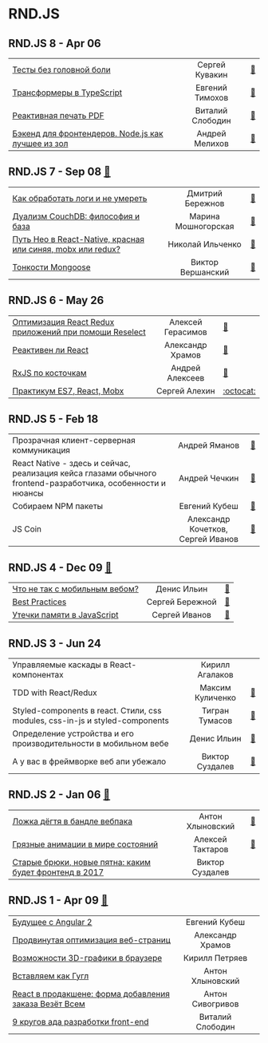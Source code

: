 # RND.JS

## RND.JS 8 - Apr 06 
| | | |
| --- | :---: | --- |
| [Тесты без головной боли](https:&#x2F;&#x2F;www.youtube.com&#x2F;watch?v&#x3D;sJtU_tRLo-Q)  | Сергей Кувакин | [:notebook:](https:&#x2F;&#x2F;docs.google.com&#x2F;presentation&#x2F;d&#x2F;1JdXaVgYrXCNb143YeMC73G5-CvTHl7loR7YEsq8Uoc4&#x2F;edit)   |
| [Трансформеры в TypeScript](https:&#x2F;&#x2F;www.youtube.com&#x2F;watch?v&#x3D;8PItIHFdvrE)  | Евгений Тимохов | [:notebook:](https:&#x2F;&#x2F;docs.google.com&#x2F;presentation&#x2F;d&#x2F;1krTXv17p1_BSoT4DTjTheps2pyJIQXHnxIms1xeaYS4&#x2F;edit)   |
| [Реактивная печать PDF](https:&#x2F;&#x2F;www.youtube.com&#x2F;watch?v&#x3D;jnAgIjcPXt0)  | Виталий Слободин | [:notebook:](https:&#x2F;&#x2F;www.beautiful.ai&#x2F;deck&#x2F;-L_XcxEMFS2ChDuAK5Oa&#x2F;Reactive-PDF-Printing)   |
| [Бэкенд для фронтендеров. Node.js как лучшее из зол](https:&#x2F;&#x2F;www.youtube.com&#x2F;watch?v&#x3D;_LTof44zRYQ)  | Андрей Мелихов | [:notebook:](https:&#x2F;&#x2F;vk.com&#x2F;doc475435776_498757154?hash&#x3D;be3dd7cfd5b0499ebe&amp;dl&#x3D;75dcf5ee53c7184089)   |
## RND.JS 7 - Sep 08 [:movie_camera:](https:&#x2F;&#x2F;www.youtube.com&#x2F;watch?v&#x3D;G0BMjOeWmg4)
| | | |
| --- | :---: | --- |
| [Как обработать логи и не умереть](https:&#x2F;&#x2F;www.youtube.com&#x2F;watch?v&#x3D;G0BMjOeWmg4&amp;t&#x3D;2766s)  | Дмитрий Бережнов | [:notebook:](https:&#x2F;&#x2F;vk.com&#x2F;doc-116797910_474510732?hash&#x3D;1c4b3c4223586ea2c5&amp;dl&#x3D;4c1807a141dba5d699)   |
| [Дуализм CouchDB: философия и база](https:&#x2F;&#x2F;www.youtube.com&#x2F;watch?v&#x3D;G0BMjOeWmg4&amp;t&#x3D;4086s)  | Марина Мошногорская | [:notebook:](https:&#x2F;&#x2F;vk.com&#x2F;doc-116797910_474510811?hash&#x3D;1b3767e56ff221e4fd&amp;dl&#x3D;b285f87f1d5cc2b773)   |
| [Путь Нео в React-Native, красная или синяя, mobx или redux?](https:&#x2F;&#x2F;www.youtube.com&#x2F;watch?v&#x3D;G0BMjOeWmg4&amp;t&#x3D;5606s)  | Николай Ильченко | [:notebook:](https:&#x2F;&#x2F;vk.com&#x2F;doc-116797910_474510859?hash&#x3D;093b4b2e60a9cc7f38&amp;dl&#x3D;96998e06ffda677225)   |
| [Тонкости Mongoose](https:&#x2F;&#x2F;www.youtube.com&#x2F;watch?v&#x3D;G0BMjOeWmg4&amp;t&#x3D;10000s)  | Виктор Вершанский | [:notebook:](https:&#x2F;&#x2F;vk.com&#x2F;away.php?to&#x3D;http%3A%2F%2Fmongooser.com%2F&amp;post&#x3D;-116797910_227&amp;cc_key&#x3D;)   |
## RND.JS 6 - May 26 
| | | |
| --- | :---: | --- |
| [Оптимизация React Redux приложений при помощи Reselect](https:&#x2F;&#x2F;youtu.be&#x2F;elCwlVuEgqs)  | Алексей Герасимов | [:notebook:](https:&#x2F;&#x2F;docs.google.com&#x2F;presentation&#x2F;d&#x2F;1phwOWESw--Ndxt1K5AuFjf0O5fHVxQZFXOaDgsrupEE&#x2F;edit#slide&#x3D;id.p)   |
| [Реактивен ли React](https:&#x2F;&#x2F;youtu.be&#x2F;Pmp5JVd0Eok)  | Александр Храмов | [:notebook:](https:&#x2F;&#x2F;vk.com&#x2F;doc475435776_467217490?hash&#x3D;b32946dccb31f29a40&amp;dl&#x3D;69fb419d2a2c1ef2f9)   |
| [RxJS по косточкам](https:&#x2F;&#x2F;youtu.be&#x2F;2otvaKKUXto)  | Андрей Алексеев | [:notebook:](https:&#x2F;&#x2F;aalexeev239.github.io&#x2F;rxjs-intro&#x2F;)   |
| [Практикум ES7, React, Mobx](https:&#x2F;&#x2F;youtu.be&#x2F;u1qogKC8VL4)  | Сергей Алехин |  [:octocat:](https:&#x2F;&#x2F;bitbucket.org&#x2F;sa18&#x2F;finrostdemo)  |
## RND.JS 5 - Feb 18 
| | | |
| --- | :---: | --- |
| Прозрачная клиент-серверная коммуникация  | Андрей Яманов | [:notebook:](https:&#x2F;&#x2F;vk.com&#x2F;doc5938234_460241963?hash&#x3D;a339c346ea70be6a36&amp;dl&#x3D;f5f21a3cac0cfc102c)   |
| React Native - здесь и сейчас, реализация кейса глазами обычного frontend-разработчикa, особенности и нюансы  | Андрей Чечкин | [:notebook:](https:&#x2F;&#x2F;vk.com&#x2F;doc5938234_460241961?hash&#x3D;1d0d6ddb2b12ffb452&amp;dl&#x3D;bc114c5d9f4a9fa3c2)   |
| Собираем NPM пакеты  | Евгений Кубеш | [:notebook:](https:&#x2F;&#x2F;vk.com&#x2F;doc5938234_460241785?hash&#x3D;8c64e1dd2ed8a397ad&amp;dl&#x3D;bcf5b2ba877e1d3f1e)   |
| JS Coin  | Александр Кочетков, Сергей Иванов | [:notebook:](https:&#x2F;&#x2F;vk.com&#x2F;away.php?to&#x3D;http%3A%2F%2Fslides.com%2Fxufocoder%2Fjs-coin&amp;post&#x3D;-116797910_165)   |
## RND.JS 4 - Dec 09 [:movie_camera:](https:&#x2F;&#x2F;www.youtube.com&#x2F;watch?v&#x3D;bO3gwHyMHgY)
| | | |
| --- | :---: | --- |
| [Что не так с мобильным вебом?](https:&#x2F;&#x2F;www.youtube.com&#x2F;watch?v&#x3D;bO3gwHyMHgY)  | Денис Ильин | [:notebook:](https:&#x2F;&#x2F;www.dropbox.com&#x2F;s&#x2F;mc7brast2glstc7)   |
| [Best Practices](https:&#x2F;&#x2F;youtu.be&#x2F;bO3gwHyMHgY?t&#x3D;2943)  | Сергей Бережной | [:notebook:](https:&#x2F;&#x2F;yadi.sk&#x2F;d&#x2F;8TO6w8RT3QTjoe)   |
| [Утечки памяти в JavaScript](https:&#x2F;&#x2F;youtu.be&#x2F;bO3gwHyMHgY?t&#x3D;7415)  | Сергей Иванов | [:notebook:](http:&#x2F;&#x2F;slides.com&#x2F;xufocoder&#x2F;memory-leaks-in-the-javascript-4)   |
## RND.JS 3 - Jun 24 
| | | |
| --- | :---: | --- |
| Управляемые каскады в React-компонентах  | Кирилл Агалаков |    |
| TDD with React&#x2F;Redux  | Максим Куличенко | [:notebook:](https:&#x2F;&#x2F;vk.com&#x2F;doc5938234_447502185?hash&#x3D;e125e818d6315db385&amp;dl&#x3D;aa671f06897095a41a)   |
| Styled-components в react. Стили, css modules, css-in-js и styled-components  | Тигран Тумасов | [:notebook:](https:&#x2F;&#x2F;vk.com&#x2F;doc5938234_457315157?hash&#x3D;f80f35b1b0c5112ab4&amp;dl&#x3D;3733fe2c985c3563f2)   |
| Определение устройства и его производительности в мобильном вебе  | Денис Ильин | [:notebook:](https:&#x2F;&#x2F;vk.com&#x2F;doc5938234_447529846?hash&#x3D;5dd823286936cb4ac9&amp;dl&#x3D;86d4ff4ce07df699e3)   |
| А у вас в фреймворке веб апи убежало  | Виктор Суздалев | [:notebook:](https:&#x2F;&#x2F;vk.com&#x2F;doc5938234_447529815?hash&#x3D;12eef949a79ddf1f55&amp;dl&#x3D;b09ecde868994d3b1f)   |
## RND.JS 2 - Jan 06 [:movie_camera:](https:&#x2F;&#x2F;youtu.be&#x2F;fLX4-Ys9avw)
| | | |
| --- | :---: | --- |
| [Ложка дёгтя в бандле вебпака](https:&#x2F;&#x2F;youtu.be&#x2F;fLX4-Ys9avw?t&#x3D;1393)  | Антон Хлыновский | [:notebook:](https:&#x2F;&#x2F;speakerdeck.com&#x2F;subzey&#x2F;lozhka-dioghtia-v-bandlie-viebpaka)   |
| [Грязные анимации в мире состояний](https:&#x2F;&#x2F;youtu.be&#x2F;fLX4-Ys9avw?t&#x3D;2764)  | Алексей Тактаров | [:notebook:](https:&#x2F;&#x2F;molefrog.github.io&#x2F;stateful-animations&#x2F;)   |
| [Старые брюки, новые пятна: каким будет фронтенд в 2017](https:&#x2F;&#x2F;youtu.be&#x2F;fLX4-Ys9avw?t&#x3D;4161)  | Виктор Суздалев |    |
## RND.JS 1 - Apr 09 [:movie_camera:](https:&#x2F;&#x2F;youtu.be&#x2F;2tn91h2i2BQ)
| | | |
| --- | :---: | --- |
| [Будущее с Angular 2](https:&#x2F;&#x2F;youtu.be&#x2F;2tn91h2i2BQ?t&#x3D;1033)  | Евгений Кубеш |    |
| [Продвинутая оптимизация веб-страниц](https:&#x2F;&#x2F;youtu.be&#x2F;2tn91h2i2BQ?t&#x3D;2574)  | Александр Храмов |    |
| [Возможности 3D-графики в браузере](https:&#x2F;&#x2F;youtu.be&#x2F;2tn91h2i2BQ?t&#x3D;3946)  | Кирилл Петряев |    |
| [Вставляем как Гугл](https:&#x2F;&#x2F;youtu.be&#x2F;2tn91h2i2BQ?t&#x3D;6537)  | Антон Хлыновский |    |
| [React в продакшене: форма добавления заказа Везёт Всем](https:&#x2F;&#x2F;youtu.be&#x2F;2tn91h2i2BQ?t&#x3D;7914)  | Антон Сивогривов |    |
| [9 кругов ада разработки front-end](https:&#x2F;&#x2F;youtu.be&#x2F;2tn91h2i2BQ?t&#x3D;9463)  | Виталий Слободин |    |
